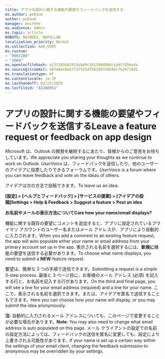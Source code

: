 ```yaml
---
title: アプリの設計に関する機能の要望やフィードバックを送信する
ms.author: pebaum
author: pebaum
manager: mnirkhe
ms.audience: Admin
ms.topic: article
ROBOTS: NOINDEX, NOFOLLOW
localization_priority: Normal
ms.collection: Adm_O365
ms.custom:
- "9001108"
- "3069"
ms.openlocfilehash: a23f285d62915ab69c301390d800c1a91fd56a4a
ms.sourcegitcommit: d87a6ac6ee77375d1d750100359b4dc7b2871691
ms.translationtype: HT
ms.contentlocale: ja-JP
ms.lasthandoff: 02/25/2020
ms.locfileid: "42268951"
---
```

# <a name="leave-a-feature-request-or-feedback-on-app-design"></a><span data-ttu-id="0ce46-102">アプリの設計に関する機能の要望やフィードバックを送信する</span><span class="sxs-lookup"><span data-stu-id="0ce46-102">Leave a feature request or feedback on app design</span></span>

<span data-ttu-id="0ce46-103">Microsoft は、Outlook の開発を継続するにあたり、皆様からのご意見をお待ちしています。</span><span class="sxs-lookup"><span data-stu-id="0ce46-103">We appreciate you sharing your thoughts as we continue to work on Outlook.</span></span> <span data-ttu-id="0ce46-104">*UserVoice* は、フィードバックを送信したり、他のユーザーのアイデアに投票したりできるフォーラムです。</span><span class="sxs-lookup"><span data-stu-id="0ce46-104">*UserVoice* is a forum where you can leave feedback and vote on the ideas of others.</span></span>  

<span data-ttu-id="0ce46-105">アイデアは次の方法で投稿できます。</span><span class="sxs-lookup"><span data-stu-id="0ce46-105">To leave us an idea:</span></span> 

<span data-ttu-id="0ce46-106">**[設定] > [ヘルプとフィードバック] > [サービスの提案] > [アイデアの投稿]**</span><span class="sxs-lookup"><span data-stu-id="0ce46-106">**Settings > Help & Feedback > Suggest a feature > Post an idea**</span></span> 

<span data-ttu-id="0ce46-107">**お名前やメールの表示方法について**</span><span class="sxs-lookup"><span data-stu-id="0ce46-107">**Care how your name/email displays?**</span></span>

<span data-ttu-id="0ce46-108">機能に関する既存の要望にコメントを追加すると、アプリに設定されているプライマリ アカウントのユーザー名またはメール アドレスが、アプリにより自動的に入力されます。</span><span class="sxs-lookup"><span data-stu-id="0ce46-108">When you add a comment to an existing feature request, the app will auto populate either your name or email address from your primary account set up in the app.</span></span> <span data-ttu-id="0ce46-109">表示される名前を選択するには、**新規に**機能の要望を送信する必要があります。</span><span class="sxs-lookup"><span data-stu-id="0ce46-109">To choose what name displays, you need to submit a **NEW** feature request.</span></span> 

<span data-ttu-id="0ce46-110">要望は、簡単な 3 つの手順で送信できます。</span><span class="sxs-lookup"><span data-stu-id="0ce46-110">Submitting a request is a simple 3-step process.</span></span> <span data-ttu-id="0ce46-111">最後と 3 ページ目に、お客様のメール アドレス (必須) を記入する行と、お名前を記入する行があります。</span><span class="sxs-lookup"><span data-stu-id="0ce46-111">On the third and final page, you will see a line for your email address (required) and a line for your name.</span></span> <span data-ttu-id="0ce46-112">ここで、表示される名前を選択できます。または、アイデアを匿名で送信することもできます。</span><span class="sxs-lookup"><span data-stu-id="0ce46-112">Here you can choose how your name will display, or you may submit the idea anonymously.</span></span> 

<span data-ttu-id="0ce46-113">**注:** 自動的に入力されるメール アドレスについても、このページで変更することが必要な場合があります。</span><span class="sxs-lookup"><span data-stu-id="0ce46-113">**Note:** You may also need to change what email address is auto populated on this page.</span></span> <span data-ttu-id="0ce46-114">メール クライアントの設定での名前の設定方法によっては、フィードバックの送信を匿名に変更しても、設定により上書きされる可能性があります。</span><span class="sxs-lookup"><span data-stu-id="0ce46-114">If your name is set up a certain way within the settings of your email client, changing the feedback submission to anonymous may be overridden by your settings.</span></span> 
